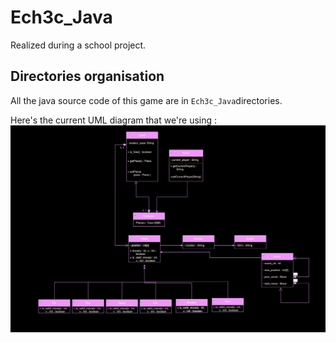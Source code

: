 # Ech3c_Java

Realized during a school project.

## Directories organisation

All the java source code of this game are in ``Ech3c_Java``directories. 

Here's the current UML diagram that we're using : 
![UML diagram of the project](UML_v1.png)

